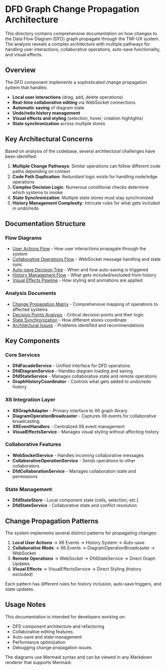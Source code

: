 # DFD Graph Change Propagation Architecture

This directory contains comprehensive documentation on how changes to the Data Flow Diagram (DFD) graph propagate through the TMI-UX system. The analysis reveals a complex architecture with multiple pathways for handling user interactions, collaborative operations, auto-save functionality, and visual effects.

## Overview

The DFD component implements a sophisticated change propagation system that handles:

- **Local user interactions** (drag, add, delete operations)
- **Real-time collaborative editing** via WebSocket connections
- **Automatic saving** of diagram state
- **Undo/redo history management** 
- **Visual effects and styling** (selection, hover, creation highlights)
- **State synchronization** across multiple stores

## Key Architectural Concerns

Based on analysis of the codebase, several architectural challenges have been identified:

1. **Multiple Change Pathways**: Similar operations can follow different code paths depending on context
2. **Code Path Duplication**: Redundant logic exists for handling node/edge operations
3. **Complex Decision Logic**: Numerous conditional checks determine which systems to invoke
4. **State Synchronization**: Multiple state stores must stay synchronized
5. **History Management Complexity**: Intricate rules for what gets included in undo/redo

## Documentation Structure

### Flow Diagrams
- [User Actions Flow](./user-actions-flow.md) - How user interactions propagate through the system
- [Collaborative Operations Flow](./collaborative-operations-flow.md) - WebSocket message handling and state sync
- [Auto-save Decision Tree](./autosave-decision-tree.md) - When and how auto-saving is triggered
- [History Management Flow](./history-management-flow.md) - What gets included/excluded from history
- [Visual Effects Pipeline](./visual-effects-pipeline.md) - How styling and animations are applied

### Analysis Documents  
- [Change Propagation Matrix](./change-propagation-matrix.md) - Comprehensive mapping of operations to affected systems
- [Decision Points Analysis](./decision-points-analysis.md) - Critical decision points and their logic
- [State Synchronization](./state-synchronization.md) - How different stores coordinate
- [Architectural Issues](./architectural-issues.md) - Problems identified and recommendations

## Key Components

### Core Services
- **DfdFacadeService** - Unified interface for DFD operations
- **DfdDiagramService** - Handles diagram loading and saving
- **DfdStateService** - Manages collaborative state and remote operations
- **GraphHistoryCoordinator** - Controls what gets added to undo/redo history

### X6 Integration Layer
- **X6GraphAdapter** - Primary interface to X6 graph library
- **DiagramOperationBroadcaster** - Captures X6 events for collaborative broadcasting
- **X6EventHandlers** - Centralized X6 event management
- **VisualEffectsService** - Manages visual styling without affecting history

### Collaborative Features
- **WebSocketService** - Handles incoming collaborative messages
- **CollaborativeOperationService** - Sends operations to other collaborators
- **DfdCollaborationService** - Manages collaboration state and permissions

### State Management
- **DfdStateStore** - Local component state (cells, selection, etc.)
- **DfdStateService** - Collaborative state and conflict resolution

## Change Propagation Patterns

The system implements several distinct patterns for propagating changes:

1. **Local User Actions** → X6 Events → History System → Auto-save
2. **Collaborative Mode** → X6 Events → DiagramOperationBroadcaster → WebSocket
3. **Remote Operations** → WebSocket → DfdStateService → Direct Graph Updates
4. **Visual Effects** → VisualEffectsService → Direct Styling (history excluded)

Each pattern has different rules for history inclusion, auto-save triggers, and state updates.

## Usage Notes

This documentation is intended for developers working on:
- DFD component architecture and refactoring
- Collaborative editing features
- Auto-save and state management
- Performance optimization
- Debugging change propagation issues

The diagrams use Mermaid syntax and can be viewed in any Markdown renderer that supports Mermaid.